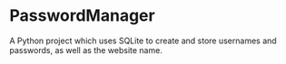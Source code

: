 # PasswordManager
A Python project which uses SQLite to create and store usernames and passwords, as well as the website name.
